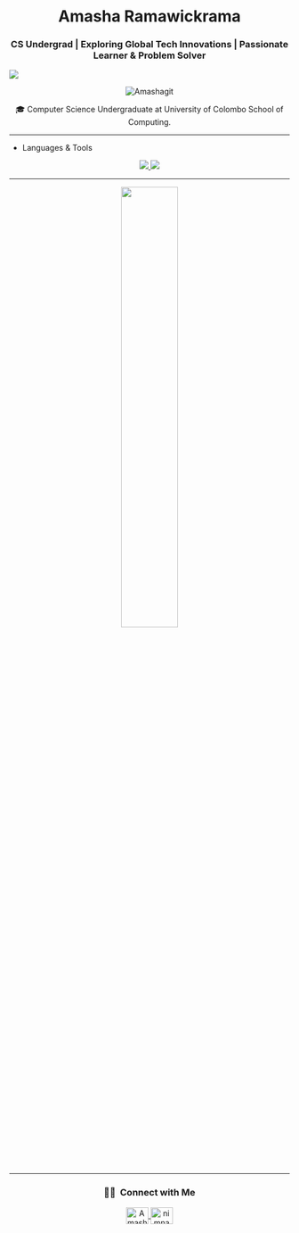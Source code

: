 <h1 align="center">Amasha Ramawickrama</h1>

<h3 align="center">CS Undergrad | Exploring Global Tech Innovations | Passionate Learner & Problem Solver</h3>

![](https://github.com/halfrost/halfrost/blob/master/icons/header_white_.png)

<p align="center"> <img src="https://komarev.com/ghpvc/?username=Amashagit&label=Profile%20views&color=0e75b6&style=flat" alt="Amashagit" /> </p>

<div align='center'> 🎓   Computer Science Undergraduate at University of Colombo School of Computing.</div>
<hr>

- Languages & Tools
<p align="center">
  <a href="https://skillicons.dev">
    <img src="https://skillicons.dev/icons?i=py,javascript,c,cpp,html,css,mysql,php" />
  </a>
  <a href="https://skillicons.dev">
    <img src="https://skillicons.dev/icons?i=vscode,git,linux,discord,stackoverflow" />
  </a>
</p>

<hr>

<p align='center'>
<img width="45%" src="https://github-readme-stats-ten-gilt.vercel.app/api?username=Amashagit&show_icons=true&theme=gotham"/>
</p>
<hr>
<h3 align='center'> 🤝🏻 &nbsp;Connect with Me </h3>

<p align="center">
  <a href="https://www.linkedin.com/in/nimna-pathum-87a271266?utm_source=share&utm_campaign=share_via&utm_content=profile&utm_medium=android_app" target="blank">
    <img align="center" src="https://raw.githubusercontent.com/rahuldkjain/github-profile-readme-generator/master/src/images/icons/Social/linked-in-alt.svg" alt="Amasha Ramawickrama" height="30" width="40" />
  </a>  

  <a href="https://discord.gg/nimna7657" target="blank">
    <img align="center" src="https://raw.githubusercontent.com/rahuldkjain/github-profile-readme-generator/master/src/images/icons/Social/discord.svg" alt="nimna7657" height="30" width="40" />
  </a>

<!--
  <a href="https://github.com/nimnapathum">
        <img alt="Nimna Pathum's Graph" src="https://github-readme-activity-graph.vercel.app/graph?username=nimnapathum&custom_title=Nimna%20Pathum's%20GitHub%20Activity%20Graph&bg_color=0D1117&color=7F3FBF&line=7F3FBF&point=7F3FBF&area_color=FFFFFF&title_color=FFFFFF&area=true" />
    </a> -->
</p>
